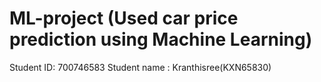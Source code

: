 # ML-project (Used car price prediction using Machine Learning)
Student ID: 700746583
Student name : Kranthisree(KXN65830)
